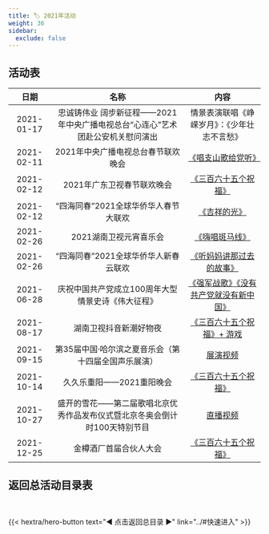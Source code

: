 ```yaml
---
title: 🏷️ 2021年活动
weight: 36
sidebar:
  exclude: false
---
```


## 活动表

|日期|名称|内容|
|:-----:|:-----:|:-----:|
|2021-01-17|忠诚铸伟业 阔步新征程——2021年中央广播电视总台“心连心”艺术团赴公安机关慰问演出|情景表演联唱《峥嵘岁月》：《少年壮志不言愁》|
|2021-02-11|2021年中央广播电视总台春节联欢晚会|[《唱支山歌给党听》](../2021/20210211/#2021年中央广播电视总台春节联欢晚会)|
|2021-02-12|2021年广东卫视春节联欢晚会|[《三百六十五个祝福》](../2021/20210211/#2021年广东卫视春节联欢晚会)|
|2021-02-12|“四海同春”2021全球华侨华人春节大联欢|[《吉祥的光》](../2021/20210211/#四海同春2021全球华侨华人春节大联欢)|
|2021-02-26|2021湖南卫视元宵喜乐会|[《嗨唱斑马线》](../2021/20210226/)|
|2021-02-26|“四海同春”2021全球华侨华人新春云联欢|[《听妈妈讲那过去的故事》](../2021/20210226-1/)|
|2021-06-28|庆祝中国共产党成立100周年大型情景史诗《伟大征程》|[《强军战歌》《没有共产党就没有新中国》](../2021/20210628/)|
|2021-08-17|湖南卫视抖音新潮好物夜|[《三百六十五个祝福》+ 游戏](../2021/20210817/)|
|2021-09-15|第35届中国·哈尔滨之夏音乐会（第十四届全国声乐展演）|[展演视频](../2021/20210915/)|
|2021-10-14|久久乐重阳——2021重阳晚会|[《三百六十五个祝福》](../2021/20211014/)|
|2021-10-27|盛开的雪花——第二届歌唱北京优秀作品发布仪式暨北京冬奥会倒计时100天特别节目|[直播视频](../2021/20211027/)|
|2021-12-25|金樽酒厂首届合伙人大会|[《三百六十五个祝福》](../2021/20211225/)|

## 返回总活动目录表

<br>

{{< hextra/hero-button text="◀ 点击返回总目录 ▶" link="../#快速进入" >}}